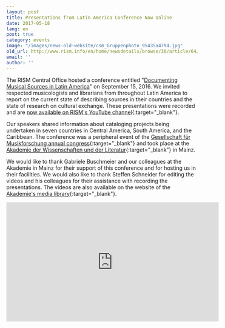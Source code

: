 ```yaml
---
layout: post
title: Presentations from Latin America Conference Now Online
date: 2017-05-18
lang: en
post: true
category: events
image: "/images/news-old-website/csm_Gruppenphoto_95435a4794.jpg"
old_url: http://www.rism.info/en/home/newsdetails/browse/30/article/64/presentations-from-latin-america-conference-now-online.html
email: ''
author: ''
---
```


The RISM Central Office hosted a conference entitled "[Documenting Musical Sources in Latin America](/publications/conferences/latin-america-conference-2016.html)" on September 15, 2016. We invited respected musicologists and librarians from throughout Latin America to report on the current state of describing sources in their countries and the state of research on cultural exchange. These presentations were recorded and are [now available on RISM's YouTube channel](https://www.youtube.com/playlist?list=PL9SyOIE9iSYI-qGaDNQhXCptexIif8Scm){:target="_blank"}.

Our speakers shared information about cataloging projects being undertaken in seven countries in Central America, South America, and the Caribbean. The conference was a peripheral event of the [Gesellschaft für Musikforschung annual congress](http://www.gfm2016.uni-mainz.de/){:target="_blank"} and took place at the [Akademie der Wissenschaften und der Literatur](http://www.adwmainz.de/){:target="_blank"} in Mainz.

We would like to thank Gabriele Buschmeier and our colleagues at the Akademie in Mainz for their support of this conference and for hosting us in their facilities. We would also like to thank Steffen Schneider for editing the videos and his colleagues for their assistance with recording the presentations. The videos are also available on the website of the [Akademie's media library](http://bit.ly/1ZQ6ZKV){:target="_blank"}.


<iframe width="560" height="315" src="https://www.youtube.com/embed/videoseries?list=PL9SyOIE9iSYI-qGaDNQhXCptexIif8Scm" frameborder="0" allowfullscreen></iframe>
